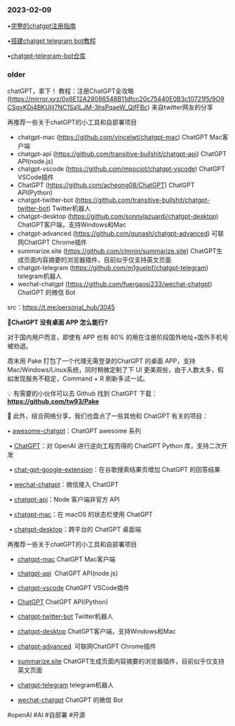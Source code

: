 ### 2023-02-09

•[完整的chatgpt注册指南](http://telegra.ph/%E5%AE%8C%E6%95%B4ChatGPT%E6%B3%A8%E5%86%8C%E6%8C%87%E5%8D%97%E5%A6%82%E4%BD%95%E5%88%9B%E5%BB%BA%E4%B8%80%E4%B8%AA%E8%B4%A6%E6%88%B7-02-08)

•[搭建chatgpt telegram bot教程](http://telegra.ph/OpenAI-ChatGPT-%E6%8E%A5%E5%85%A5Telegram-Bot%E6%8E%A2%E7%B4%A2AI%E7%9F%A5%E8%AF%86%E8%BE%B9%E7%95%8C-02-09)

•[chatgpt-telegram-bot仓库](https://github.com/m1guelpf/chatgpt-telegram)

### older

chatGPT，拿下！
教程：注册ChatGPT全攻略 (https://mirror.xyz/0x6E12A28086548B11dfcc20c75440E0B3c10721f5/9O9CSqyKDj4BKUIil7NC1Sa1LJM-3hsPqaeW_QjfFBc) 来自twitter网友的分享


再推荐一些关于chatGPT的小工具和自部署项目
- chatgpt-mac (https://github.com/vincelwt/chatgpt-mac) ChatGPT Mac客户端
- chatgpt-api (https://github.com/transitive-bullshit/chatgpt-api)  ChatGPT API(node.js)
- chatgpt-vscode (https://github.com/mpociot/chatgpt-vscode) ChatGPT VSCode插件
- ChatGPT (https://github.com/acheong08/ChatGPT) ChatGPT API(Python)
- chatgpt-twitter-bot (https://github.com/transitive-bullshit/chatgpt-twitter-bot) Twitter机器人
- chatgpt-desktop (https://github.com/sonnylazuardi/chatgpt-desktop) ChatGPT客户端，支持Windows和Mac
- chatgpt-advanced (https://github.com/qunash/chatgpt-advanced)  可联网ChatGPT Chrome插件
- summarize.site (https://github.com/clmnin/summarize.site) ChatGPT生成页面内容摘要的浏览器插件，目前似乎仅支持英文页面
- chatgpt-telegram (https://github.com/m1guelpf/chatgpt-telegram) telegram机器人
- wechat-chatgpt (https://github.com/fuergaosi233/wechat-chatgpt) ChatGPT 的微信 Bot

src：https://t.me/personal_hub/3045



🤖**ChatGPT 没有桌面 APP 怎么能行?** 

对于国内用户而言，即使有 APP 也有 80% 的用在注册阶段国外地址+国外手机号被劝退。

  

周末用 Pake 打包了一个代理无需登录的ChatGPT 的桌面 APP，支持 Mac/Windows/Linux系统，同时稍微定制了下 UI 更美观些，由于人数太多，假如发现服务不稳定，Command + R 刷新多试一试。


💡 有需要的小伙伴可以去 Github 找到 ChatGPT 下载：**https://github.com/tw93/Pake**
  

👀 此外，结合网络分享，我们也盘点了一些其他和 ChatGPT 有关的项目：

• [awesome-chatgpt](https://github.com/humanloop/awesome-chatgpt)：ChatGPT awesome 系列

 • [ChatGPT](https://github.com/acheong08/ChatGPT)：对 OpenAI 进行逆向工程而得的 ChatGPT Python 库，支持二次开发

 • [chat-gpt-google-extension](https://github.com/wong2/chat-gpt-google-extension)：在谷歌搜索结果页增加 ChatGPT 的回答结果

 • [wechat-chatgpt](https://github.com/fuergaosi233/wechat-chatgpt)：微信接入 ChatGPT

 • [chatgpt-api](https://github.com/transitive-bullshit/chatgpt-api)：Node 客户端非官方 API

 • [chatgpt-mac](https://github.com/vincelwt/chatgpt-mac)：在 macOS 的状态栏使用 ChatGPT

 • [chatgpt-desktop](https://github.com/sonnylazuardi/chatgpt-desktop)：跨平台的 ChatGPT 桌面端


再推荐一些关于chatGPT的小工具和自部署项目

- [chatgpt-mac](https://github.com/vincelwt/chatgpt-mac) ChatGPT Mac客户端

- [chatgpt-api](https://github.com/transitive-bullshit/chatgpt-api)  ChatGPT API(node.js)

- [chatgpt-vscode](https://github.com/mpociot/chatgpt-vscode) ChatGPT VSCode插件

- [ChatGPT](https://github.com/acheong08/ChatGPT) ChatGPT API(Python)

- [chatgpt-twitter-bot](https://github.com/transitive-bullshit/chatgpt-twitter-bot) Twitter机器人

- [chatgpt-desktop](https://github.com/sonnylazuardi/chatgpt-desktop) ChatGPT客户端，支持Windows和Mac

- [chatgpt-advanced](https://github.com/qunash/chatgpt-advanced)  可联网ChatGPT Chrome插件

- [summarize.site](https://github.com/clmnin/summarize.site) ChatGPT生成页面内容摘要的浏览器插件，目前似乎仅支持英文页面

- [chatgpt-telegram](https://github.com/m1guelpf/chatgpt-telegram) telegram机器人

- [wechat-chatgpt](https://github.com/fuergaosi233/wechat-chatgpt) ChatGPT 的微信 Bot

#openAI #AI #自部署 #开源